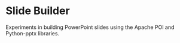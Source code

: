 # Slide Builder

Experiments in building PowerPoint slides using the Apache POI and Python-pptx libraries.
